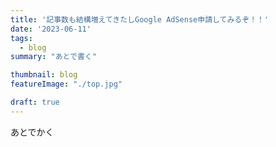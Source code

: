 ```yaml
---
title: '記事数も結構増えてきたしGoogle AdSense申請してみるぞ！！'
date: '2023-06-11'
tags:
  - blog
summary: "あとで書く"

thumbnail: blog
featureImage: "./top.jpg"

draft: true
---
```


あとでかく
